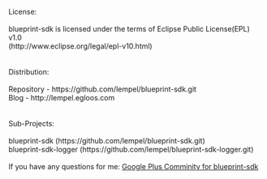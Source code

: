 <p>
License:<br>
<br>
blueprint-sdk is licensed under the terms of Eclipse Public License(EPL) v1.0<br>
(http://www.eclipse.org/legal/epl-v10.html)<br>
<br>
<br>
Distribution:<br>
<br>
Repository - https://github.com/lempel/blueprint-sdk.git<br>
Blog - http://lempel.egloos.com<br>
<br>
<br>
Sub-Projects:<br>
<br>
blueprint-sdk (https://github.com/lempel/blueprint-sdk.git)<br>
blueprint-sdk-logger (https://github.com/lempel/blueprint-sdk-logger.git)<br>
<br>
If you have any questions for me:
<a href="https://plus.google.com/communities/103101773682887019574">Google Plus Comminity for blueprint-sdk</a>
<p>
